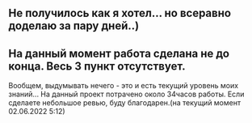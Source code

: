 Не получилось как я хотел... но всеравно доделаю за пару дней..)
---
На данный момент работа сделана не до конца. Весь 3 пункт отсутствует.
--
Вообщем, выдумывать нечего - это и есть текущий уровень моих знаний... На данный проект потрачено около 34часов работы. Если сделаете небольшое ревью, буду благодарен.(на текущий момент 02.06.2022 5:12)
